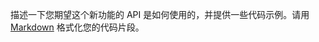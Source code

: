 描述一下您期望这个新功能的 API 是如何使用的，并提供一些代码示例。请用 [Markdown](https://guides.github.com/features/mastering-markdown/) 格式化您的代码片段。

